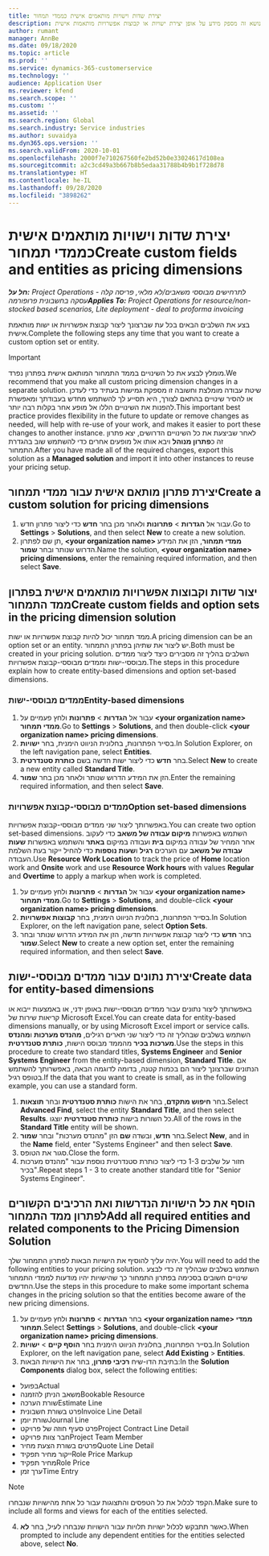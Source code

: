```yaml
---
title: יצירת שדות וישויות מותאמים אישית כממדי תמחור
description: נושא זה מספק מידע על אופן יצירת ישויות או קבוצות אפשרויות מותאמות אישית.
author: rumant
manager: AnnBe
ms.date: 09/18/2020
ms.topic: article
ms.prod: ''
ms.service: dynamics-365-customerservice
ms.technology: ''
audience: Application User
ms.reviewer: kfend
ms.search.scope: ''
ms.custom: ''
ms.assetid: ''
ms.search.region: Global
ms.search.industry: Service industries
ms.author: suvaidya
ms.dyn365.ops.version: ''
ms.search.validFrom: 2020-10-01
ms.openlocfilehash: 2000f7e710267560fe2bd52b0e33024617d108ea
ms.sourcegitcommit: a2c3cd49a3b667b8b5edaa31788b4b9b1f728d78
ms.translationtype: HT
ms.contentlocale: he-IL
ms.lasthandoff: 09/28/2020
ms.locfileid: "3898262"
---
```

# <a name="create-custom-fields-and-entities-as-pricing-dimensions"></a><span data-ttu-id="0a28f-103">יצירת שדות וישויות מותאמים אישית כממדי תמחור</span><span class="sxs-lookup"><span data-stu-id="0a28f-103">Create custom fields and entities as pricing dimensions</span></span>

<span data-ttu-id="0a28f-104">_**חל על:** Project Operations לתרחישים מבוססי משאבים/לא מלאי, פריסה קלה - עסקה בחשבונית פרופורמה_</span><span class="sxs-lookup"><span data-stu-id="0a28f-104">_**Applies To:** Project Operations for resource/non-stocked based scenarios, Lite deployment - deal to proforma invoicing_</span></span>

<span data-ttu-id="0a28f-105">בצע את השלבים הבאים בכל עת שברצונך ליצור קבוצת אפשרויות או ישות מותאמת אישית.</span><span class="sxs-lookup"><span data-stu-id="0a28f-105">Complete the following steps any time that you want to create a custom option set or entity.</span></span>

> [!IMPORTANT]
> <span data-ttu-id="0a28f-106">מומלץ לבצע את כל השינויים בממד התמחור המותאם אישית בפתרון נפרד.</span><span class="sxs-lookup"><span data-stu-id="0a28f-106">We recommend that you make all custom pricing dimension changes in a separate solution.</span></span> <span data-ttu-id="0a28f-107">שיטת עבודה מומלצת וחשובה זו מספקת גמישות בעתיד כדי לעדכן או להסיר שינויים בהתאם לצורך, היא תסייע לך להשתמש מחדש בעבודתך ומאפשרת להפנות את השינויים הללו אל מופע אחר בקלות רבה יותר.</span><span class="sxs-lookup"><span data-stu-id="0a28f-107">This important best practice provides flexibility in the future to update or remove changes as needed, will help with re-use of your work, and makes it easier to port these changes to another instance.</span></span> <span data-ttu-id="0a28f-108">לאחר שביצעת את כל השינויים הדרושים, יצא פתרון זה כ**פתרון מנוהל** ויבא אותו אל מופעים אחרים כדי להשתמש שוב בהגדרת התמחור.</span><span class="sxs-lookup"><span data-stu-id="0a28f-108">After you have made all of the required changes, export this solution as a **Managed solution** and import it into other instances to reuse your pricing setup.</span></span>


## <a name="create-a-custom-solution-for-pricing-dimensions"></a><span data-ttu-id="0a28f-109">יצירת פתרון מותאם אישית עבור ממדי תמחור</span><span class="sxs-lookup"><span data-stu-id="0a28f-109">Create a custom solution for pricing dimensions</span></span>
1. <span data-ttu-id="0a28f-110">עבור אל **הגדרות** > **פתרונות** ולאחר מכן בחר **חדש** כדי ליצור פתרון חדש.</span><span class="sxs-lookup"><span data-stu-id="0a28f-110">Go to **Settings** > **Solutions**, and then select **New** to create a new solution.</span></span> 
2. <span data-ttu-id="0a28f-111">תן שם לפתרון, **\<your organization name> ממדי תמחור**, הזן את המידע הדרוש שנותר ובחר **שמור**.</span><span class="sxs-lookup"><span data-stu-id="0a28f-111">Name the solution, **\<your organization name> pricing dimensions**, enter the remaining required information, and then select **Save**.</span></span>
  
## <a name="create-custom-fields-and-option-sets-in-the-pricing-dimension-solution"></a><span data-ttu-id="0a28f-112">יצור שדות וקבוצות אפשרויות מותאמים אישית בפתרון ממד התמחור</span><span class="sxs-lookup"><span data-stu-id="0a28f-112">Create custom fields and option sets in the pricing dimension solution</span></span>

<span data-ttu-id="0a28f-113">ממד תמחור יכול להיות קבוצת אפשרויות או ישות.</span><span class="sxs-lookup"><span data-stu-id="0a28f-113">A pricing dimension can be an option set or an entity.</span></span> <span data-ttu-id="0a28f-114">יש ליצור את שתיהן בפתרון התמחור.</span><span class="sxs-lookup"><span data-stu-id="0a28f-114">Both must be created in your pricing solution.</span></span> <span data-ttu-id="0a28f-115">השלבים בהליך זה מסבירים כיצד ליצור ממדים מבוססי-ישות וממדים מבוססי-קבוצת אפשרויות.</span><span class="sxs-lookup"><span data-stu-id="0a28f-115">The steps in this procedure explain how to create entity-based dimensions and option set-based dimensions.</span></span>

### <a name="entity-based-dimensions"></a><span data-ttu-id="0a28f-116">ממדים מבוססי-ישות</span><span class="sxs-lookup"><span data-stu-id="0a28f-116">Entity-based dimensions</span></span>

1. <span data-ttu-id="0a28f-117">עבור אל **הגדרות** > **פתרונות** ולחץ פעמיים על **\<your organization name> ממדי תמחור**.</span><span class="sxs-lookup"><span data-stu-id="0a28f-117">Go to **Settings** > **Solutions**, and then double-click **\<your organization name> pricing dimensions**.</span></span>
2. <span data-ttu-id="0a28f-118">בסייר הפתרונות, בחלונית הניווט הימנית, בחר **ישויות**.</span><span class="sxs-lookup"><span data-stu-id="0a28f-118">In Solution Explorer, on the left navigation pane, select **Entities**.</span></span>
3. <span data-ttu-id="0a28f-119">בחר **חדש** כדי ליצור ישות חדשה בשם **כותרת סטנדרטית**.</span><span class="sxs-lookup"><span data-stu-id="0a28f-119">Select **New** to create a new entity called **Standard Title**.</span></span> 
4. <span data-ttu-id="0a28f-120">הזן את המידע הדרוש שנותר ולאחר מכן בחר **שמור**.</span><span class="sxs-lookup"><span data-stu-id="0a28f-120">Enter the remaining required information, and then select **Save**.</span></span>


### <a name="option-set-based-dimensions"></a><span data-ttu-id="0a28f-121">ממדים מבוססי-קבוצת אפשרויות</span><span class="sxs-lookup"><span data-stu-id="0a28f-121">Option set-based dimensions</span></span> 
<span data-ttu-id="0a28f-122">באפשרותך ליצור שני ממדים מבוססי-קבוצת אפשרויות.</span><span class="sxs-lookup"><span data-stu-id="0a28f-122">You can create two option set-based dimensions.</span></span> <span data-ttu-id="0a28f-123">השתמש באפשרות **מיקום עבודה של משאב** כדי לעקוב אחר המחיר של עבודה במיקום **בית** ועבודה במיקום **באתר** והשתמש באפשרות **שעות עבודה של משאב** עם הערכים **רגיל** ו**שעות נוספות** כדי להחיל ייקור בעת השלמת העבודה.</span><span class="sxs-lookup"><span data-stu-id="0a28f-123">Use **Resource Work Location** to track the price of **Home** location work and **Onsite** work and use **Resource Work hours** with values **Regular** and **Overtime** to apply a markup when work is completed.</span></span>


1. <span data-ttu-id="0a28f-124">עבור אל **הגדרות** > **פתרונות** ולחץ פעמיים על **\<your organization name> ממדי תמחור**.</span><span class="sxs-lookup"><span data-stu-id="0a28f-124">Go to **Settings** > **Solutions**, and double-click  **\<your organization name> pricing dimensions**.</span></span> 
2. <span data-ttu-id="0a28f-125">בסייר הפתרונות, בחלונית הניווט הימנית, בחר **קבוצות אפשרויות**.</span><span class="sxs-lookup"><span data-stu-id="0a28f-125">In Solution Explorer, on the left navigation pane, select  **Option Sets**.</span></span> 
3. <span data-ttu-id="0a28f-126">בחר **חדש** כדי ליצור קבוצת אפשרויות חדשה, הזן את המידע הדרוש שנותר ובחר **שמור**.</span><span class="sxs-lookup"><span data-stu-id="0a28f-126">Select **New** to create a new option set, enter the remaining required information, and then select **Save**.</span></span>

## <a name="create-data-for-entity-based-dimensions"></a><span data-ttu-id="0a28f-127">יצירת נתונים עבור ממדים מבוססי-ישות</span><span class="sxs-lookup"><span data-stu-id="0a28f-127">Create data for entity-based dimensions</span></span>

<span data-ttu-id="0a28f-128">באפשרותך ליצור נתונים עבור ממדים מבוססי-ישות באופן ידני, או באמצעות ייבוא או קריאות שירות של Microsoft Excel.</span><span class="sxs-lookup"><span data-stu-id="0a28f-128">You can create data for entity-based dimensions manually, or by using Microsoft Excel import or service calls.</span></span> <span data-ttu-id="0a28f-129">השתמש בשלבים שבהליך זה כדי ליצור שני תארים רגילים, **מהנדס מערכות** ו**מהנדס מערכות בכיר** מהממד מבוסס הישות, **כותרת סטנדרטית**.</span><span class="sxs-lookup"><span data-stu-id="0a28f-129">Use the steps in this procedure to create two standard titles, **Systems Engineer** and **Senior Systems Engineer** from the entity-based dimension, **Standard Title**.</span></span> <span data-ttu-id="0a28f-130">אם הנתונים שברצונך ליצור הם בכמות קטנה, בדומה לדוגמה הבאה, באפשרותך להשתמש בטופס רגיל.</span><span class="sxs-lookup"><span data-stu-id="0a28f-130">If the data that you want to create is small, as in the following example, you can use a standard form.</span></span>

1. <span data-ttu-id="0a28f-131">בחר **חיפוש מתקדם**, בחר את הישות **כותרת סטנדרטית** ובחר **תוצאות**.</span><span class="sxs-lookup"><span data-stu-id="0a28f-131">Select **Advanced Find**, select the entity **Standard Title**, and then select **Results**.</span></span> <span data-ttu-id="0a28f-132">כל השורות בישות **כותרת סטנדרטית** יוצגו.</span><span class="sxs-lookup"><span data-stu-id="0a28f-132">All of the rows in the **Standard Title** entity will be shown.</span></span>
2. <span data-ttu-id="0a28f-133">בחר **חדש**, ובשדה **שם** הזן "מהנדס מערכות" ובחר **שמור**.</span><span class="sxs-lookup"><span data-stu-id="0a28f-133">Select **New**, and in the **Name** field, enter "Systems Engineer" and then select **Save**.</span></span>
3. <span data-ttu-id="0a28f-134">סגור את הטופס.</span><span class="sxs-lookup"><span data-stu-id="0a28f-134">Close the form.</span></span> 
4. <span data-ttu-id="0a28f-135">חזור על שלבים 1-3 כדי ליצור כותרת סטנדרטית נוספת עבור "מהנדס מערכות בכיר".</span><span class="sxs-lookup"><span data-stu-id="0a28f-135">Repeat steps 1 - 3 to create another standard title for "Senior Systems Engineer".</span></span>

## <a name="add-all-required-entities-and-related-components-to-the-pricing-dimension-solution"></a><span data-ttu-id="0a28f-136">הוסף את כל הישויות הנדרשות ואת הרכיבים הקשורים לפתרון ממד התמחור</span><span class="sxs-lookup"><span data-stu-id="0a28f-136">Add all required entities and related components to the Pricing Dimension Solution</span></span>
<span data-ttu-id="0a28f-137">יהיה עליך להוסיף את הישויות הבאות לפתרון התמחור שלך.</span><span class="sxs-lookup"><span data-stu-id="0a28f-137">You will need to add the following entities to your pricing solution.</span></span> <span data-ttu-id="0a28f-138">השתמש בשלבים שבהליך זה כדי לבצע שינויים חשובים בסכימה בפתרון התמחור כך שהישויות יהיו מודעות לממדי התמחור החדשים.</span><span class="sxs-lookup"><span data-stu-id="0a28f-138">Use the steps in this procedure to make some important schema changes in the pricing solution so that the entities become aware of the new pricing dimensions.</span></span>

1. <span data-ttu-id="0a28f-139">בחר **הגדרות** > **פתרונות** ולחץ פעמיים על **\<your organization name> ממדי תמחור**.</span><span class="sxs-lookup"><span data-stu-id="0a28f-139">Select **Settings** > **Solutions**, and double-click **\<your organization name> pricing dimensions**.</span></span> 
2. <span data-ttu-id="0a28f-140">בסייר הפתרונות, בחלונית הניווט הימנית בחר **הוסף קיים**  > **ישויות**.</span><span class="sxs-lookup"><span data-stu-id="0a28f-140">In Solution Explorer, on the left navigation pane, select **Add Existing** > **Entities**.</span></span>
3. <span data-ttu-id="0a28f-141">בתיבת הדו-שיח **רכיבי פתרון**, בחר את הישויות הבאות:</span><span class="sxs-lookup"><span data-stu-id="0a28f-141">In the **Solution Components** dialog box, select the following entities:</span></span>

  - <span data-ttu-id="0a28f-142">בפועל</span><span class="sxs-lookup"><span data-stu-id="0a28f-142">Actual</span></span>
  - <span data-ttu-id="0a28f-143">משאב הניתן להזמנה</span><span class="sxs-lookup"><span data-stu-id="0a28f-143">Bookable Resource</span></span>
  - <span data-ttu-id="0a28f-144">שורת הערכה</span><span class="sxs-lookup"><span data-stu-id="0a28f-144">Estimate Line</span></span>
  - <span data-ttu-id="0a28f-145">פרט בשורת חשבונית</span><span class="sxs-lookup"><span data-stu-id="0a28f-145">Invoice Line Detail</span></span>
  - <span data-ttu-id="0a28f-146">שורת יומן</span><span class="sxs-lookup"><span data-stu-id="0a28f-146">Journal Line</span></span>
  - <span data-ttu-id="0a28f-147">פרט סעיף חוזה של פרויקט</span><span class="sxs-lookup"><span data-stu-id="0a28f-147">Project Contract Line Detail</span></span>
  - <span data-ttu-id="0a28f-148">חבר צוות פרויקט</span><span class="sxs-lookup"><span data-stu-id="0a28f-148">Project Team Member</span></span>
  - <span data-ttu-id="0a28f-149">פרטים בשורת הצעת מחיר</span><span class="sxs-lookup"><span data-stu-id="0a28f-149">Quote Line Detail</span></span>
  - <span data-ttu-id="0a28f-150">ייקור מחיר תפקיד</span><span class="sxs-lookup"><span data-stu-id="0a28f-150">Role Price Markup</span></span>
  - <span data-ttu-id="0a28f-151">מחיר תפקיד</span><span class="sxs-lookup"><span data-stu-id="0a28f-151">Role Price</span></span> 
  - <span data-ttu-id="0a28f-152">ערך זמן</span><span class="sxs-lookup"><span data-stu-id="0a28f-152">Time Entry</span></span> 


> [!NOTE]
> <span data-ttu-id="0a28f-153">הקפד לכלול את כל הטפסים והתצוגות עבור כל אחת מהישויות שנבחרו.</span><span class="sxs-lookup"><span data-stu-id="0a28f-153">Make sure to include all forms and views for each of the entities selected.</span></span>

4. <span data-ttu-id="0a28f-154">כאשר תתבקש לכלול ישויות תלויות עבור הישויות שנבחרו לעיל, בחר **לא**.</span><span class="sxs-lookup"><span data-stu-id="0a28f-154">When prompted to include any dependent entities for the entities selected above, select **No**.</span></span>


